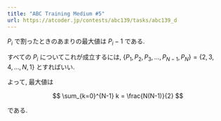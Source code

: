 ```yaml
---
title: "ABC Training Medium #5"
url: https://atcoder.jp/contests/abc139/tasks/abc139_d
---
```

$P_i$ で割ったときのあまりの最大値は $P_i-1$ である.

すべての $P_i$ についてこれが成立するには, $\{P_1, P_2, P_3, \dots, P_{N-1}, P_N\} = \{2, 3, 4, \dots, N, 1\}$ とすればいい.

よって, 最大値は

$$
\sum_{k=0}^{N-1} k = \frac{N(N-1)}{2}
$$

である.
